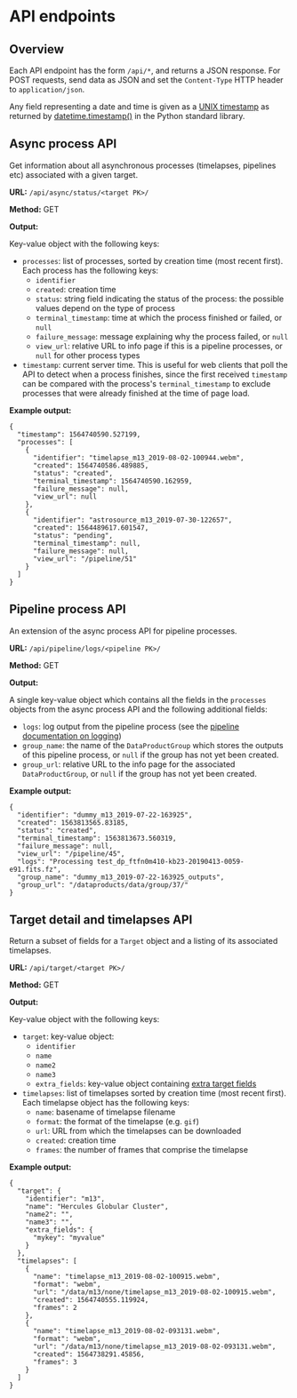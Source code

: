 # API endpoints

## Overview

Each API endpoint has the form `/api/*`, and returns a JSON response. For POST
requests, send data as JSON and set the `Content-Type` HTTP header to
`application/json`.

Any field representing a date and time is given as a [UNIX
timestamp](https://en.wikipedia.org/wiki/Unix_time) as returned by
[datetime.timestamp()](https://docs.python.org/3.9/library/datetime.html#datetime.datetime.timestamp)
in the Python standard library.

## Async process API

Get information about all asynchronous processes (timelapses, pipelines etc)
associated with a given target.

**URL:** `/api/async/status/<target PK>/`

**Method:** GET

**Output:**

Key-value object with the following keys:

* `processes`: list of processes, sorted by creation time (most recent first).
  Each process has the following keys:
    * `identifier`
    * `created`: creation time
    * `status`: string field indicating the status of the process: the possible
      values depend on the type of process
    * `terminal_timestamp`: time at which the process finished or failed, or
      `null`
    * `failure_message`: message explaining why the process failed, or `null`
    * `view_url`: relative URL to info page if this is a pipeline processes, or
      `null` for other process types
* `timestamp`: current server time. This is useful for web clients that poll the
  API to detect when a process finishes, since the first received `timestamp`
  can be compared with the process's `terminal_timestamp` to exclude processes
  that were already finished at the time of page load.

**Example output:**
```
{
  "timestamp": 1564740590.527199,
  "processes": [
    {
      "identifier": "timelapse_m13_2019-08-02-100944.webm",
      "created": 1564740586.489885,
      "status": "created",
      "terminal_timestamp": 1564740590.162959,
      "failure_message": null,
      "view_url": null
    },
    {
      "identifier": "astrosource_m13_2019-07-30-122657",
      "created": 1564489617.601547,
      "status": "pending",
      "terminal_timestamp": null,
      "failure_message": null,
      "view_url": "/pipeline/51"
    }
  ]
}
```

## Pipeline process API

An extension of the async process API for pipeline processes.

**URL:** `/api/pipeline/logs/<pipeline PK>/`

**Method:** GET

**Output:**

A single key-value object which contains all the fields in the `processes`
objects from the async process API and the following additional fields:

* `logs`: log output from the pipeline process (see the [pipeline documentation
  on logging](/doc/pipelines.md#log-output))
* `group_name`: the name of the `DataProductGroup` which stores the outputs of
  this pipeline process, or `null` if the group has not yet been created.
* `group_url`: relative URL to the info page for the associated
  `DataProductGroup`, or `null` if the group has not yet been created.

**Example output:**
```
{
  "identifier": "dummy_m13_2019-07-22-163925",
  "created": 1563813565.83185,
  "status": "created",
  "terminal_timestamp": 1563813673.560319,
  "failure_message": null,
  "view_url": "/pipeline/45",
  "logs": "Processing test_dp_ftfn0m410-kb23-20190413-0059-e91.fits.fz",
  "group_name": "dummy_m13_2019-07-22-163925_outputs",
  "group_url": "/dataproducts/data/group/37/"
}
```

## Target detail and timelapses API

Return a subset of fields for a `Target` object and a listing of its associated
timelapses.

**URL:** `/api/target/<target PK>/`

**Method:** GET

**Output:**

Key-value object with the following keys:

* `target`: key-value object:
    * `identifier`
    * `name`
    * `name2`
    * `name3`
    * `extra_fields`: key-value object containing [extra target
      fields](https://tomtoolkit.github.io/docs/target_fields)
* `timelapses`: list of timelapses sorted by creation time (most recent first).
  Each timelapse object has the following keys:
    * `name`: basename of timelapse filename
    * `format`: the format of the timelapse (e.g. `gif`)
    * `url`: URL from which the timelapses can be downloaded
    * `created`: creation time
    * `frames`: the number of frames that comprise the timelapse

**Example output:**
```
{
  "target": {
    "identifier": "m13",
    "name": "Hercules Globular Cluster",
    "name2": "",
    "name3": "",
    "extra_fields": {
      "mykey": "myvalue"
    }
  },
  "timelapses": [
    {
      "name": "timelapse_m13_2019-08-02-100915.webm",
      "format": "webm",
      "url": "/data/m13/none/timelapse_m13_2019-08-02-100915.webm",
      "created": 1564740555.119924,
      "frames": 2
    },
    {
      "name": "timelapse_m13_2019-08-02-093131.webm",
      "format": "webm",
      "url": "/data/m13/none/timelapse_m13_2019-08-02-093131.webm",
      "created": 1564738291.45856,
      "frames": 3
    }
  ]
}
```
